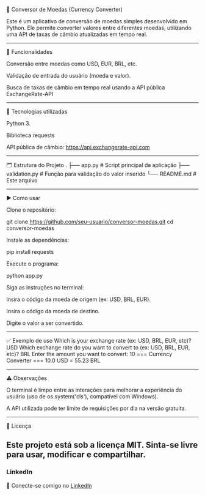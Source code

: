💱 Conversor de Moedas (Currency Converter)

Este é um aplicativo de conversão de moedas simples desenvolvido em Python. Ele permite converter valores entre diferentes moedas, utilizando uma API de taxas de câmbio atualizadas em tempo real.

---

📌 Funcionalidades

Conversão entre moedas como USD, EUR, BRL, etc.

Validação de entrada do usuário (moeda e valor).

Busca de taxas de câmbio em tempo real usando a API pública ExchangeRate-API

---

🧰 Tecnologias utilizadas

Python 3.

Biblioteca requests

API pública de câmbio: https://api.exchangerate-api.com

---

🗂️ Estrutura do Projeto
.
├── app.py              # Script principal da aplicação
├── validation.py       # Função para validação do valor inserido
└── README.md           # Este arquivo

---

▶️ Como usar

Clone o repositório:

git clone https://github.com/seu-usuario/conversor-moedas.git
cd conversor-moedas


Instale as dependências:

pip install requests


Execute o programa:

python app.py


Siga as instruções no terminal:

Insira o código da moeda de origem (ex: USD, BRL, EUR).

Insira o código da moeda de destino.

Digite o valor a ser convertido.

---

✅ Exemplo de uso
Which is your exchange rate (ex: USD, BRL, EUR, etc)? USD
Which exchange rate do you want to convert to (ex: USD, BRL, EUR, etc)? BRL
Enter the amount you want to convert: 10
=== Currency Converter ===
10.0 USD = 55.23 BRL

---

⚠️ Observações

O terminal é limpo entre as interações para melhorar a experiência do usuário (uso de os.system('cls'), compatível com Windows).

A API utilizada pode ter limite de requisições por dia na versão gratuita.

---

📄 Licença

Este projeto está sob a licença MIT. Sinta-se livre para usar, modificar e compartilhar.
---

### LinkedIn

🔗 Conecte-se comigo no [LinkedIn](https://www.linkedin.com/in/bruno-rodrigues-923a61155)

